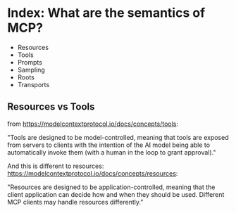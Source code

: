 # Index: What are the semantics of MCP? 

- Resources 
- Tools 
- Prompts 
- Sampling 
- Roots 
- Transports

## Resources vs Tools

from https://modelcontextprotocol.io/docs/concepts/tools:

"Tools are designed to be model-controlled, meaning that tools are exposed from servers to clients with the intention of the AI model being able to automatically invoke them (with a human in the loop to grant approval)."

And this is different to resources:
https://modelcontextprotocol.io/docs/concepts/resources:

"Resources are designed to be application-controlled, meaning that the client application can decide how and when they should be used. Different MCP clients may handle resources differently."

 